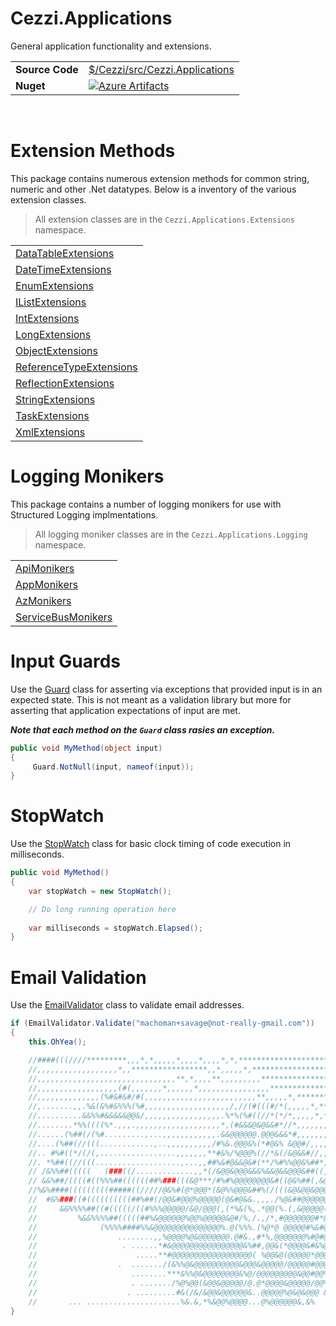 # Cezzi.Applications
General application functionality and extensions. 
<br/>

|  |  |  
|---|---|
| **Source Code** | [$/Cezzi/src/Cezzi.Applications](https://dev.azure.com/mtnvencenzo/_git/Cezzi/_git/Cezzi?path=/Cezzi/src/Cezzi.Applications) | 
| **Nuget** | [![Azure Artifacts](https://feeds.dev.azure.com/mtnvencenzo/_apis/public/Packaging/Feeds/Global/Packages/5cb13dce-fb89-45e0-8688-7d1993d0f192/Badge)](https://dev.azure.com/mtnvencenzo/Cezzi/_artifacts/feed/Global/NuGet/Cezzi.Applications?preferRelease=true) |

<br/>

# Extension Methods
This package contains numerous extension methods for common string, numeric and other .Net datatypes.  Below is a inventory of the various extension classes.

> All extension classes are in the `Cezzi.Applications.Extensions` namespace.

|  |
|:---|
| [DataTableExtensions](./Extensions/DataTableExtensions.cs) |
| [DateTimeExtensions](./Extensions/DateTimeExtensions.cs) |
| [EnumExtensions](./Extensions/EnumExtensions.cs) |
| [IListExtensions](./Extensions/IListExtensions.cs) |
| [IntExtensions](./Extensions/IntExtensions.cs) |
| [LongExtensions](./Extensions/LongExtensions.cs) |
| [ObjectExtensions](./Extensions/ObjectExtensions.cs) |
| [ReferenceTypeExtensions](./Extensions/ReferenceTypeExtensions.cs) |
| [ReflectionExtensions](./Extensions/ReflectionExtensions.cs) |
| [StringExtensions](./Extensions/StringExtensions.cs) |
| [TaskExtensions](./Extensions/TaskExtensions.cs) |
| [XmlExtensions](./Extensions/XmlExtensions.cs) |


# Logging Monikers
This package contains a number of logging monikers for use with Structured Logging implmentations.

> All logging moniker classes are in the `Cezzi.Applications.Logging` namespace.

|  |
|:---|
| [ApiMonikers](./Logging/ApiMonikers.cs) |
| [AppMonikers](./Logging/AppMonikers.cs) |
| [AzMonikers](./Logging/AzMonikers.cs) |
| [ServiceBusMonikers](./Logging/ServiceBusMonikers.cs) |

# Input Guards
Use the [Guard](./Guard.cs) class for asserting via exceptions that provided input is in an expected state.  This is not meant as a validation library 
but more for asserting that application expectations of input are met.  

***Note that each method on the `Guard` class rasies an exception.***

``` csharp
public void MyMethod(object input)
{
     Guard.NotNull(input, nameof(input));
}
```

# StopWatch
Use the [StopWatch](./StopWatch.cs) class for basic clock timing of code execution in milliseconds.
``` csharp
public void MyMethod()
{
    var stopWatch = new StopWatch();

    // Do long running operation here
    
    var milliseconds = stopWatch.Elapsed();
}
```

# Email Validation
Use the [EmailValidator](./Validators/EmailValidator.cs) class to validate email addresses.

``` csharp
if (EmailValidator.Validate("machoman+savage@not-really-gmail.com"))
{
    this.OhYea();

    //####(((////*********,,,*,*,,,,,*,,,,*,,,,*,*,*********************//*/*/**////*//***////////////////
    //,,,,,,,,,,,,,,,,,,*,,*****************,,*,,,,,*,*****************************/****/////*////////////
    //,,,,,,,,,,,,,,,,,,,,,,,,,,,,,,,**,*,,,,**,,,,,,,,,***************************************///////////
    //,,,,,,,,,,,,,,,,,,(#(,,,,,,,*,,,,,,*,,,,,,,,,,,,,,,,*********************************/*******///////
    //,,,,,,,,,,,,,,(%#&#&#/#(,,,,,,,,,,,,,,,,,,,,,,,,,**,,,,,*,********************(//*/***************//
    //,.......,,.%&(&%#&%%%(%#,,,,,,,,,,,,,,,,,,,/,//(#(((#/*(,,,,,*,*************%&%*%/&/,***************
    //..........&&%%#&&&&&@@&/,,,,,,,,,,,,,,,,,.%*%(%#((//*(*/*,,,,,*,*,*********/@&#(#/#///,,/(,*********
    //........*%%((((%*.,,,.,,,,,,,,,,,,,,,,,,,*,(#&&&@&@&&#*//*,,,,,,,**,********%%&&&%%%*&&%%(*,,*******
    //......(%##(/(%#.........,...,,,,,,,,,,,,.&&@@@@@@.@@@&&&*#,,,,,,,,,,*,****************/&%(///*******
    //....(%##(//(((............,..,,,,,,,,,,/#%&.@@@&%(*#@&% &@@#/,,,,,,,,,*,,**************(#&%(/,,*****
    //.. #%#((*/(/(,.................,,,,,,,**#&%/%@@@%(//*&(/&@&&#//,,,,,,,,,,,,,*,**********/#&%(*,,/***
    //. *%##((//(((...................,...,,##%&#@&&@&#(**/%#%%@@&%##*,,,,,,,,,,,*,,,**,*******##&///,,***
    // /&%%##(((((   (###((/.............,,*(/&@@&@@@&&&%&&@&&@@@&##((,,,,,,,,,,,,,,,,,,*,****/%%&#(/,,./*
    // &&%##/((((#((%%%##((((((##%###(((&@***/#%#%@@@@@@@@&#((@&%##(,&@@@@/****/(,*#((((///#,,#%&%%#/*, **
    //%&%####(((((((((#####((/////@&%#(@*@@@*(&@%%@@@&##%(/(((&@&@@&@@@@@/@&,,,/(((((//****/(#%(&%/%/(*,**
    //  #&%###((#((((((((((##%##(/@@&#@@@%@@@@@(@&#@&&.,,,./%@&##@@@@@@@&&,@,/%####((((////((((#(#(/*(/*,*
    //     &&%%%%##((#(((((/((#%%%@@@@@/&@/@@@(,(*%&(%,.*@@(%.(,&@@@@@(%%/,@###(((/(((((/(((#(((#(((/**/(*
    //         %&&%%%%##(((((##%&@@@@@@%@@%@@@@@&@#/%,/.,/*,#@@@@@@@#*@(/*/&@#%%%&&%###((#////((##%%,*****
    //              (%%%%####%%&@@@@@@@@@@@@@@@%.@(%%%.(%@*@ @@@@@#%&#@/#//(#//(%&&&&&&&&#%%%%%,*,,,,,,,**
    //                  ........,,%@@@@%@&@@@@@@@.@#&.,#*%,@@@@@@@%#@#@*&/*(%,*/,,,,,,,,,,,,*,,,,,,,,*,***
    //                   . ......*#&@@@@@@@@@@@@@@@@&%##,@@&(*@@@@&#&%@/@&//@//,,,,,,,,,,,,,,,,,,,,,***,**
    //                      .....**#@@@@@@@@@@@@@@@@@@( %@@&@(@@@@@*@@@%&@/*///,,,,,,,,,,,,,,,,,,,,,,,,,**
    //                  .  ......./(&%%@&@@@@@@@@@@&@@@&@@@@@/@@@@@#@@@@@#**/(,,,,,,,,,,,,,,,,,,,,,,,,,*,*
    //                     ........***&%%@&@@@@@@@@&%@/@@@@@@@@@&@@#@@%@,@*/(,,,,,,,,,,,,,,,,,,,,,,,,,,,,*
    //                     . ......./%@%@@(&@@&@@@@@/@.@*@@@@&@@@@@/@@%**%//,,,,,,,,,,,,,,,,,,,,,,,,,,,,,*
    //                    . .........#&(/&/&@@&@@@@@@&..@@@@@%@&@&@@@ &%@#(,,,,,,,,,,,,,,,,,,,,,,,,,,,,,,*
    //       ... .....................%&.&,*%&@@%@@@@...@%@@@@@@&,&%     *,,,,,,,,,,,,,,,,,,,,,,,,,,,,,***
}
```

